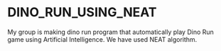 # DINO_RUN_USING_NEAT
My group is making dino run program that automatically play Dino Run game using Artificial Intelligence.
We have used NEAT algorithm.
